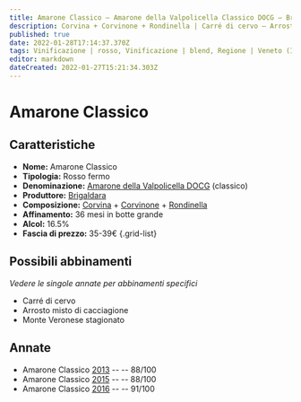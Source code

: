```yaml
---
title: Amarone Classico – Amarone della Valpolicella Classico DOCG – Brigaldara – Veneto (IT) – 35-39€ – 3★-5★
description: Corvina + Corvinone + Rondinella | Carré di cervo – Arrosto misto di cacciagione – Monte veronese stagionato
published: true
date: 2022-01-28T17:14:37.370Z
tags: Vinificazione | rosso, Vinificazione | blend, Regione | Veneto (IT), Vinificazione | fermo, Prezzi | 35-39€, Vitigni | Corvina, Vitigni | Rondinella, Vitigni | Corvinone, Alimento | cervo, Alimento | Formaggi - Monte Veronese stagionato
editor: markdown
dateCreated: 2022-01-27T15:21:34.303Z
---
```


# Amarone Classico

## Caratteristiche
- **Nome:** <span class="nome">Amarone Classico</span>
- **Tipologia:** Rosso fermo
- **Denominazione:** <span class="denominazione">[Amarone della Valpolicella DOCG](/denominazioni/Italia/Veneto/DOCG/Amarone-della-Valpolicella)</span> (classico)
- **Produttore:** <span class="cantina">[Brigaldara](/produttori/Italia/Veneto/Brigaldara)</span> 
- **Composizione:** [Corvina](/vitigni/Italia/bacca-nera/corvina) + [Corvinone](/vitigni/Italia/bacca-nera/corvinone) + [Rondinella](/vitigni/Italia/bacca-nera/rondinella)
- **Affinamento:** 36 mesi in botte grande
- **Alcol:** 16.5%
- **Fascia di prezzo:** 35-39€
{.grid-list}

## Possibili abbinamenti
*Vedere le singole annate per abbinamenti specifici*

- Carré di cervo
- Arrosto misto di cacciagione
- Monte Veronese stagionato

## Annate
- Amarone Classico [2013](vini/Italia/Veneto/Brigaldara/Amarone-Classico/2013) -- <span class="star-3"></span> -- 88/100
- Amarone Classico [2015](vini/Italia/Veneto/Brigaldara/Amarone-Classico/2015) -- <span class="star-3"></span> -- 88/100
- Amarone Classico [2016](vini/Italia/Veneto/Brigaldara/Amarone-Classico/2016) -- <span class="star-5"></span> -- 91/100